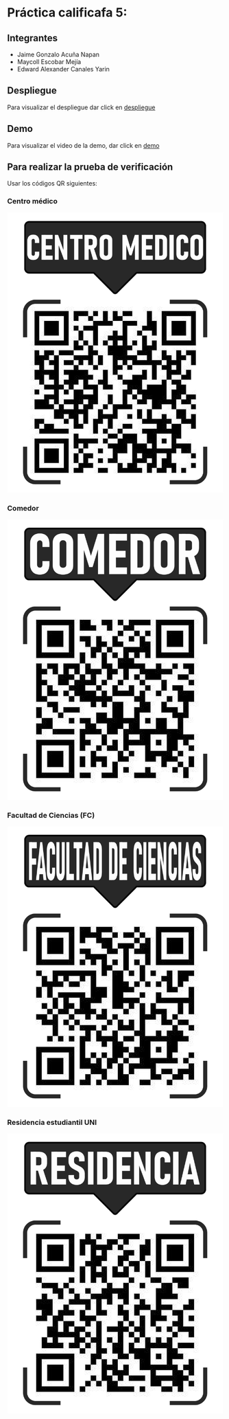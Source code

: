 # Práctica calificafa 5: 
## Integrantes
- Jaime Gonzalo Acuña Napan
- Maycoll Escobar Mejía  
- Edward Alexander Canales Yarin  

## Despliegue
Para visualizar el despliegue dar click en [despliegue](https://grafica-production-0975.up.railway.app/)  

## Demo
Para visualizar el video de la demo, dar click en [demo](https://youtube.com/shorts/PvDpSR0ZeqQ?si=TeLEDb6MczZfAE63)

## Para realizar la prueba de verificación
Usar los códigos QR siguientes:  
### Centro médico
![Centro médico](material%20de%20prueba/CENTRO%20MEDICO.jpg)
### Comedor
![Comedor](material%20de%20prueba/COMEDOR.jpg)
### Facultad de Ciencias (FC)
![FC](material%20de%20prueba/FC.jpg)
### Residencia estudiantil UNI
![Residencia](material%20de%20prueba/RESIDENCIA.jpg)

